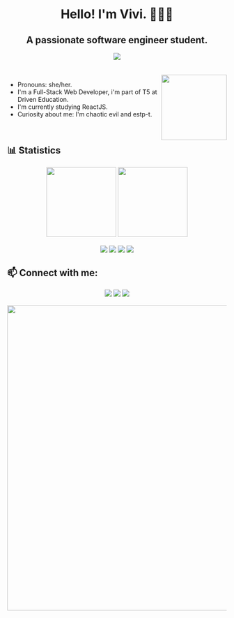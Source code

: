  <div align="center">
 <h1> Hello! I'm Vivi. 👩🏻‍💻</h1> 
 <h2>A passionate software engineer student.</h2>
   <img src="https://cdn.discordapp.com/attachments/469247110286409742/875169875843223562/tenor_1.gif"/>
 </div>
<br>
 <br>
<div>
  <img align="right" width="150px" src="https://media.discordapp.net/attachments/828075838259331093/951320479090745444/output_ZRzGID.gif?width=473&height=473"/>
</div>
 <ul>
 <li>Pronouns: she/her.
   <li>I'm a Full-Stack Web Developer, i'm part of T5 at Driven Education.
    <li>I'm currently studying ReactJS.
 <li>Curiosity about me: I'm chaotic evil and estp-t.</li>
  </ul>

   <br>
 
 <h2>📊 Statistics</h2>
 <div align="center">
<img height="160em" src="https://github-readme-stats.vercel.app/api?username=unverzed&show_icons=true&theme=radical"/>
<img height="160em" src="https://github-readme-stats.vercel.app/api/top-langs/?username=unverzed&layout=compact&langs_count=16&theme=radical"/>
 </div>
 <br>
 <div align="center">
 <img src="https://img.shields.io/badge/HTML5-E34F26?style=for-the-badge&logo=html5&logoColor=white">
 <img src="https://img.shields.io/badge/CSS3-1572B6?style=for-the-badge&logo=css3&logoColor=white">
 <img src="https://img.shields.io/badge/React-20232A?style=for-the-badge&logo=react&logoColor=61DAFB">
 <img src="https://img.shields.io/badge/JavaScript-323330?style=for-the-badge&logo=javascript&logoColor=F7DF1E">
 </div>
  
 <h2>📫 Connect with me: </h2>
 <div align="center">
<a href="https://instagram.com/vivirortega" target="_blank"><img src="https://img.shields.io/badge/-Instagram-%23E4405F?style=for-the-badge&logo=instagram&logoColor=white" target="_blank"></a>
 <a href="https://www.linkedin.com/in/vitoriarortega/" target="_blank"><img src="https://img.shields.io/badge/-LinkedIn-%230077B5?style=for-the-badge&logo=linkedin&logoColor=white" target="_blank"></a>
  <a href="mailto:vitoriarortega@gmail.com" target="_blank"><img src="https://img.shields.io/badge/Gmail-D14836?style=for-the-badge&logo=gmail&logoColor=white" target="_blank"></a>


 <br>
 <br>
 <img height="700em" src="https://media.discordapp.net/attachments/828075838259331093/951316551934546020/anil-demir-lainroom-animated-002.gif?width=710&height=473"/>
</div>
 

